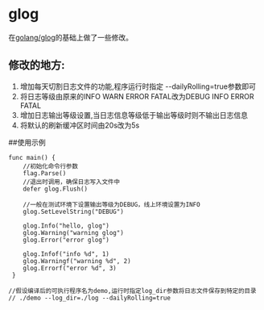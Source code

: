 glog
====

在[golang/glog](https://github.com/golang/glog)的基础上做了一些修改。

## 修改的地方:
1. 增加每天切割日志文件的功能,程序运行时指定 --dailyRolling=true参数即可
2. 将日志等级由原来的INFO WARN ERROR FATAL改为DEBUG INFO ERROR FATAL
3. 增加日志输出等级设置,当日志信息等级低于输出等级时则不输出日志信息
4. 将默认的刷新缓冲区时间由20s改为5s

##使用示例 
```
func main() {
    //初始化命令行参数
    flag.Parse()
    //退出时调用，确保日志写入文件中
    defer glog.Flush()
    
    //一般在测试环境下设置输出等级为DEBUG，线上环境设置为INFO
    glog.SetLevelString("DEBUG") 
    
    glog.Info("hello, glog")
    glog.Warning("warning glog")
    glog.Error("error glog")
    
    glog.Infof("info %d", 1)
    glog.Warningf("warning %d", 2)
    glog.Errorf("error %d", 3)
 }
 
//假设编译后的可执行程序名为demo,运行时指定log_dir参数将日志文件保存到特定的目录
// ./demo --log_dir=./log --dailyRolling=true 
```
